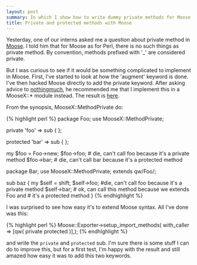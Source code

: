 ```yaml
---
layout: post
summary: In which I show how to write dummy private methods for Moose
title: Private and protected methods with Moose
---
```

Yesterday, one of our interns asked me a question about private method in <a href="http://www.iinteractive.com/moose/">Moose</a>. I told him that for Moose as for Perl, there is no such things as private method. By convention, methods prefixed with '_' are considered private.

But I was curious to see if it would be something complicated to implement in Moose. First, I've started to look at how the 'augment' keyword is done. I've then hacked Moose directly to add the private keyword. After asking advice to <a href="http://blog.woobling.org/">nothingmuch</a>, he recommended me that I implement this in a MooseX::* module instead. The result is <a href="http://git.lumberjaph.net/p5-moosex-methodprivate.git/">here</a>.

From the synopsis, MooseX::MethodPrivate do:

{% highlight perl %}
package Foo;
use MooseX::MethodPrivate;

private 'foo' => sub {
};

protected 'bar' => sub {
};


my $foo = Foo->new;
$foo->foo;    # die, can't call foo because it's a private method
$foo->bar;    # die, can't call bar because it's a protected method

package Bar;
use MooseX::MethodPrivate;
extends qw/Foo/;

sub baz {
    my $self = shift;
    $self->foo;    #die, can't call foo because it's a private method
    $self->bar;    # ok, can call this method because we extends Foo and
    # it's a protected method
}
{% endhighlight %}

I was surprised to see how easy it's to extend Moose syntax. All I've
done was this:

{% highlight perl %}
    Moose::Exporter->setup_import_methods(
        with_caller => [qw( private protected )],);
{% endhighlight %}

and write the `private` and `protected` sub. I'm sure there is some stuff I can do to improve this, but for a first test, I'm happy with the result and still amazed how easy it was to add this two keywords.
